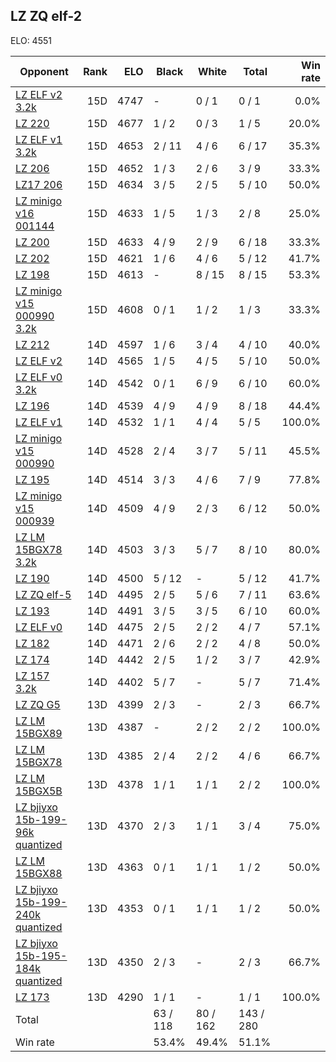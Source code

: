 ## LZ ZQ elf-2 ##

ELO: 4551

Opponent | Rank | ELO | Black | White | Total | Win rate
---------|-----:|----:|-------|-------|-------|-------:
[LZ ELF v2 3.2k](LZ%20ELF%20v2%203.2k.md) | 15D | 4747 | - | 0 / 1 | 0 / 1 | 0.0%
[LZ 220](LZ%20220.md) | 15D | 4677 | 1 / 2 | 0 / 3 | 1 / 5 | 20.0%
[LZ ELF v1 3.2k](LZ%20ELF%20v1%203.2k.md) | 15D | 4653 | 2 / 11 | 4 / 6 | 6 / 17 | 35.3%
[LZ 206](LZ%20206.md) | 15D | 4652 | 1 / 3 | 2 / 6 | 3 / 9 | 33.3%
[LZ17 206](LZ17%20206.md) | 15D | 4634 | 3 / 5 | 2 / 5 | 5 / 10 | 50.0%
[LZ minigo v16 001144](LZ%20minigo%20v16%20001144.md) | 15D | 4633 | 1 / 5 | 1 / 3 | 2 / 8 | 25.0%
[LZ 200](LZ%20200.md) | 15D | 4633 | 4 / 9 | 2 / 9 | 6 / 18 | 33.3%
[LZ 202](LZ%20202.md) | 15D | 4621 | 1 / 6 | 4 / 6 | 5 / 12 | 41.7%
[LZ 198](LZ%20198.md) | 15D | 4613 | - | 8 / 15 | 8 / 15 | 53.3%
[LZ minigo v15 000990 3.2k](LZ%20minigo%20v15%20000990%203.2k.md) | 15D | 4608 | 0 / 1 | 1 / 2 | 1 / 3 | 33.3%
[LZ 212](LZ%20212.md) | 14D | 4597 | 1 / 6 | 3 / 4 | 4 / 10 | 40.0%
[LZ ELF v2](LZ%20ELF%20v2.md) | 14D | 4565 | 1 / 5 | 4 / 5 | 5 / 10 | 50.0%
[LZ ELF v0 3.2k](LZ%20ELF%20v0%203.2k.md) | 14D | 4542 | 0 / 1 | 6 / 9 | 6 / 10 | 60.0%
[LZ 196](LZ%20196.md) | 14D | 4539 | 4 / 9 | 4 / 9 | 8 / 18 | 44.4%
[LZ ELF v1](LZ%20ELF%20v1.md) | 14D | 4532 | 1 / 1 | 4 / 4 | 5 / 5 | 100.0%
[LZ minigo v15 000990](LZ%20minigo%20v15%20000990.md) | 14D | 4528 | 2 / 4 | 3 / 7 | 5 / 11 | 45.5%
[LZ 195](LZ%20195.md) | 14D | 4514 | 3 / 3 | 4 / 6 | 7 / 9 | 77.8%
[LZ minigo v15 000939](LZ%20minigo%20v15%20000939.md) | 14D | 4509 | 4 / 9 | 2 / 3 | 6 / 12 | 50.0%
[LZ LM 15BGX78 3.2k](LZ%20LM%2015BGX78%203.2k.md) | 14D | 4503 | 3 / 3 | 5 / 7 | 8 / 10 | 80.0%
[LZ 190](LZ%20190.md) | 14D | 4500 | 5 / 12 | - | 5 / 12 | 41.7%
[LZ ZQ elf-5](LZ%20ZQ%20elf-5.md) | 14D | 4495 | 2 / 5 | 5 / 6 | 7 / 11 | 63.6%
[LZ 193](LZ%20193.md) | 14D | 4491 | 3 / 5 | 3 / 5 | 6 / 10 | 60.0%
[LZ ELF v0](LZ%20ELF%20v0.md) | 14D | 4475 | 2 / 5 | 2 / 2 | 4 / 7 | 57.1%
[LZ 182](LZ%20182.md) | 14D | 4471 | 2 / 6 | 2 / 2 | 4 / 8 | 50.0%
[LZ 174](LZ%20174.md) | 14D | 4442 | 2 / 5 | 1 / 2 | 3 / 7 | 42.9%
[LZ 157 3.2k](LZ%20157%203.2k.md) | 14D | 4402 | 5 / 7 | - | 5 / 7 | 71.4%
[LZ ZQ G5](LZ%20ZQ%20G5.md) | 13D | 4399 | 2 / 3 | - | 2 / 3 | 66.7%
[LZ LM 15BGX89](LZ%20LM%2015BGX89.md) | 13D | 4387 | - | 2 / 2 | 2 / 2 | 100.0%
[LZ LM 15BGX78](LZ%20LM%2015BGX78.md) | 13D | 4385 | 2 / 4 | 2 / 2 | 4 / 6 | 66.7%
[LZ LM 15BGX5B](LZ%20LM%2015BGX5B.md) | 13D | 4378 | 1 / 1 | 1 / 1 | 2 / 2 | 100.0%
[LZ bjiyxo 15b-199-96k quantized](LZ%20bjiyxo%2015b-199-96k%20quantized.md) | 13D | 4370 | 2 / 3 | 1 / 1 | 3 / 4 | 75.0%
[LZ LM 15BGX88](LZ%20LM%2015BGX88.md) | 13D | 4363 | 0 / 1 | 1 / 1 | 1 / 2 | 50.0%
[LZ bjiyxo 15b-199-240k quantized](LZ%20bjiyxo%2015b-199-240k%20quantized.md) | 13D | 4353 | 0 / 1 | 1 / 1 | 1 / 2 | 50.0%
[LZ bjiyxo 15b-195-184k quantized](LZ%20bjiyxo%2015b-195-184k%20quantized.md) | 13D | 4350 | 2 / 3 | - | 2 / 3 | 66.7%
[LZ 173](LZ%20173.md) | 13D | 4290 | 1 / 1 | - | 1 / 1 | 100.0%
Total | | | 63 / 118 | 80 / 162 | 143 / 280 | 
Win rate| | | 53.4% | 49.4% | 51.1% | 
